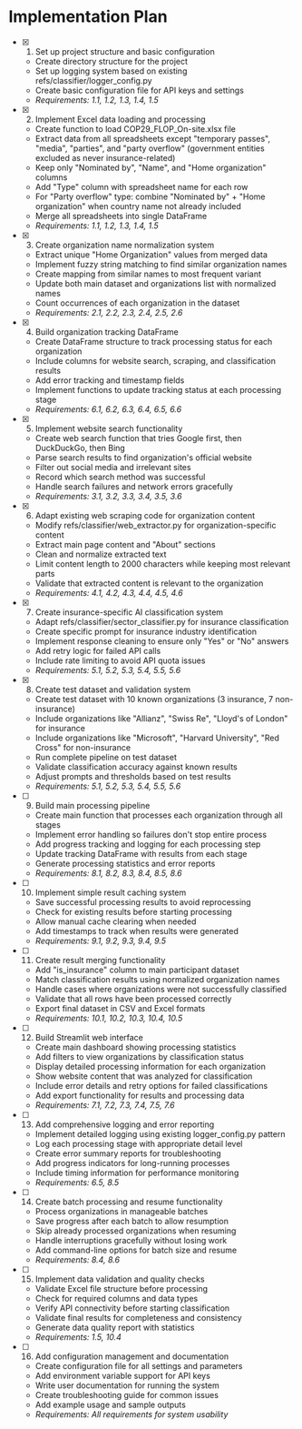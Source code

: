 # Implementation Plan

- [x] 1. Set up project structure and basic configuration
  - Create directory structure for the project
  - Set up logging system based on existing refs/classifier/logger_config.py
  - Create basic configuration file for API keys and settings
  - _Requirements: 1.1, 1.2, 1.3, 1.4, 1.5_

- [x] 2. Implement Excel data loading and processing
  - Create function to load COP29_FLOP_On-site.xlsx file
  - Extract data from all spreadsheets except "temporary passes", "media", "parties", and "party overflow" (government entities excluded as never insurance-related)
  - Keep only "Nominated by", "Name", and "Home organization" columns
  - Add "Type" column with spreadsheet name for each row
  - For "Party overflow" type: combine "Nominated by" + "Home organization" when country name not already included
  - Merge all spreadsheets into single DataFrame
  - _Requirements: 1.1, 1.2, 1.3, 1.4, 1.5_

- [x] 3. Create organization name normalization system
  - Extract unique "Home Organization" values from merged data
  - Implement fuzzy string matching to find similar organization names
  - Create mapping from similar names to most frequent variant
  - Update both main dataset and organizations list with normalized names
  - Count occurrences of each organization in the dataset
  - _Requirements: 2.1, 2.2, 2.3, 2.4, 2.5, 2.6_

- [x] 4. Build organization tracking DataFrame
  - Create DataFrame structure to track processing status for each organization
  - Include columns for website search, scraping, and classification results
  - Add error tracking and timestamp fields
  - Implement functions to update tracking status at each processing stage
  - _Requirements: 6.1, 6.2, 6.3, 6.4, 6.5, 6.6_

- [x] 5. Implement website search functionality
  - Create web search function that tries Google first, then DuckDuckGo, then Bing
  - Parse search results to find organization's official website
  - Filter out social media and irrelevant sites
  - Record which search method was successful
  - Handle search failures and network errors gracefully
  - _Requirements: 3.1, 3.2, 3.3, 3.4, 3.5, 3.6_

- [x] 6. Adapt existing web scraping code for organization content
  - Modify refs/classifier/web_extractor.py for organization-specific content
  - Extract main page content and "About" sections
  - Clean and normalize extracted text
  - Limit content length to 2000 characters while keeping most relevant parts
  - Validate that extracted content is relevant to the organization
  - _Requirements: 4.1, 4.2, 4.3, 4.4, 4.5, 4.6_

- [x] 7. Create insurance-specific AI classification system
  - Adapt refs/classifier/sector_classifier.py for insurance classification
  - Create specific prompt for insurance industry identification
  - Implement response cleaning to ensure only "Yes" or "No" answers
  - Add retry logic for failed API calls
  - Include rate limiting to avoid API quota issues
  - _Requirements: 5.1, 5.2, 5.3, 5.4, 5.5, 5.6_

- [x] 8. Create test dataset and validation system
  - Create test dataset with 10 known organizations (3 insurance, 7 non-insurance)
  - Include organizations like "Allianz", "Swiss Re", "Lloyd's of London" for insurance
  - Include organizations like "Microsoft", "Harvard University", "Red Cross" for non-insurance
  - Run complete pipeline on test dataset
  - Validate classification accuracy against known results
  - Adjust prompts and thresholds based on test results
  - _Requirements: 5.1, 5.2, 5.3, 5.4, 5.5, 5.6_

- [ ] 9. Build main processing pipeline
  - Create main function that processes each organization through all stages
  - Implement error handling so failures don't stop entire process
  - Add progress tracking and logging for each processing step
  - Update tracking DataFrame with results from each stage
  - Generate processing statistics and error reports
  - _Requirements: 8.1, 8.2, 8.3, 8.4, 8.5, 8.6_

- [ ] 10. Implement simple result caching system
  - Save successful processing results to avoid reprocessing
  - Check for existing results before starting processing
  - Allow manual cache clearing when needed
  - Add timestamps to track when results were generated
  - _Requirements: 9.1, 9.2, 9.3, 9.4, 9.5_

- [ ] 11. Create result merging functionality
  - Add "is_insurance" column to main participant dataset
  - Match classification results using normalized organization names
  - Handle cases where organizations were not successfully classified
  - Validate that all rows have been processed correctly
  - Export final dataset in CSV and Excel formats
  - _Requirements: 10.1, 10.2, 10.3, 10.4, 10.5_

- [ ] 12. Build Streamlit web interface
  - Create main dashboard showing processing statistics
  - Add filters to view organizations by classification status
  - Display detailed processing information for each organization
  - Show website content that was analyzed for classification
  - Include error details and retry options for failed classifications
  - Add export functionality for results and processing data
  - _Requirements: 7.1, 7.2, 7.3, 7.4, 7.5, 7.6_

- [ ] 13. Add comprehensive logging and error reporting
  - Implement detailed logging using existing logger_config.py pattern
  - Log each processing stage with appropriate detail level
  - Create error summary reports for troubleshooting
  - Add progress indicators for long-running processes
  - Include timing information for performance monitoring
  - _Requirements: 6.5, 8.5_

- [ ] 14. Create batch processing and resume functionality
  - Process organizations in manageable batches
  - Save progress after each batch to allow resumption
  - Skip already processed organizations when resuming
  - Handle interruptions gracefully without losing work
  - Add command-line options for batch size and resume
  - _Requirements: 8.4, 8.6_

- [ ] 15. Implement data validation and quality checks
  - Validate Excel file structure before processing
  - Check for required columns and data types
  - Verify API connectivity before starting classification
  - Validate final results for completeness and consistency
  - Generate data quality report with statistics
  - _Requirements: 1.5, 10.4_

- [ ] 16. Add configuration management and documentation
  - Create configuration file for all settings and parameters
  - Add environment variable support for API keys
  - Write user documentation for running the system
  - Create troubleshooting guide for common issues
  - Add example usage and sample outputs
  - _Requirements: All requirements for system usability_